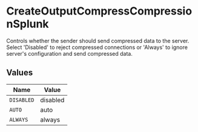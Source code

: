 # CreateOutputCompressCompressionSplunk

Controls whether the sender should send compressed data to the server. Select 'Disabled' to reject compressed connections or 'Always' to ignore server's configuration and send compressed data.


## Values

| Name       | Value      |
| ---------- | ---------- |
| `DISABLED` | disabled   |
| `AUTO`     | auto       |
| `ALWAYS`   | always     |